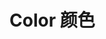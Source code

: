 # Color 颜色

<template>

## 概述

推荐使用以下调色板的颜色作为设计和开发规范，以保证页面和组件之间的视觉一致

## 主色

<div class='card'>
    <div 
        v-for="(value, key) of list" 
        :key="value"
        class="p-card-lg p-color-white" 
        :class="[`p-bg-color-${key}`]"
    >{{key + ' - ' + value}}</div>
</div>

</template>

<script>
export default {
    data() {
        return {
            list:{
                primary:'#2d8cf0',
                green:'#19be6b',
                yellow:'#ff9900',
                red:'#ed4014',
                default:'#f8f8f9',
                white:'#ffffff',
                black:'#000000',
                content:'#515a6e',
            }
        }
    },
}
</script>
<!--
<style lang="scss" scoped>
.card{
    display: flex;
    flex-wrap: wrap;

    > div{
        width: 230px;
        margin: 10px 20px;
        height: 100px;
        line-height: 100px;
        text-align: center;
    }

    .p-bg-color-white,
    .p-bg-color-default{
        color:#000;
    }
}
</style> -->
